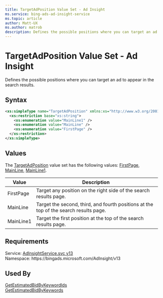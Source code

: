 ```yaml
---
title: TargetAdPosition Value Set - Ad Insight
ms.service: bing-ads-ad-insight-service
ms.topic: article
author: Matt-UX
ms.author: matrob
description: Defines the possible positions where you can target an ad to appear in the search results.
---
```

# TargetAdPosition Value Set - Ad Insight
Defines the possible positions where you can target an ad to appear in the search results.

## Syntax
```xml
<xs:simpleType name="TargetAdPosition" xmlns:xs="http://www.w3.org/2001/XMLSchema">
  <xs:restriction base="xs:string">
    <xs:enumeration value="MainLine1" />
    <xs:enumeration value="MainLine" />
    <xs:enumeration value="FirstPage" />
  </xs:restriction>
</xs:simpleType>
```

## <a name="values"></a>Values

The [TargetAdPosition](targetadposition.md) value set has the following values: [FirstPage](#firstpage), [MainLine](#mainline), [MainLine1](#mainline1).

|Value|Description|
|-----------|---------------|
|<a name="firstpage"></a>FirstPage|Target any position on the right side of the search results page.|
|<a name="mainline"></a>MainLine|Target the second, third, and fourth positions at the top of the search results page.|
|<a name="mainline1"></a>MainLine1|Target the first position at the top of the search results page.|

## Requirements
Service: [AdInsightService.svc v13](https://adinsight.api.bingads.microsoft.com/Api/Advertiser/AdInsight/v13/AdInsightService.svc)  
Namespace: https\://bingads.microsoft.com/AdInsight/v13  

## Used By
[GetEstimatedBidByKeywordIds](getestimatedbidbykeywordids.md)  
[GetEstimatedBidByKeywords](getestimatedbidbykeywords.md)  
